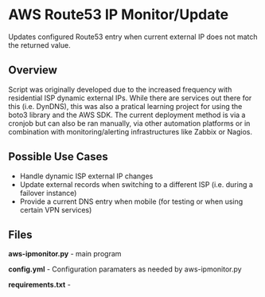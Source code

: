 # AWS Route53 IP Monitor/Update
Updates configured Route53 entry when current external IP does not match the returned value.

## Overview
Script was originally developed due to the increased frequency with residential ISP dynamic external IPs. While there are services out there for this (i.e. DynDNS), this was also a pratical learning project for using the boto3 library and the AWS SDK.  The current deployment method is via a cronjob but can also be ran manually, via other automation platforms or in combination with monitoring/alerting infrastructures like Zabbix or Nagios.

## Possible Use Cases
- Handle dynamic ISP external IP changes
- Update external records when switching to a different ISP (i.e. during a failover instance)
- Provide a current DNS entry when mobile (for testing or when using certain VPN services)

## Files
**aws-ipmonitor.py** - main program

**config.yml** - Configuration paramaters as needed by aws-ipmonitor.py

**requirements.txt** - 

